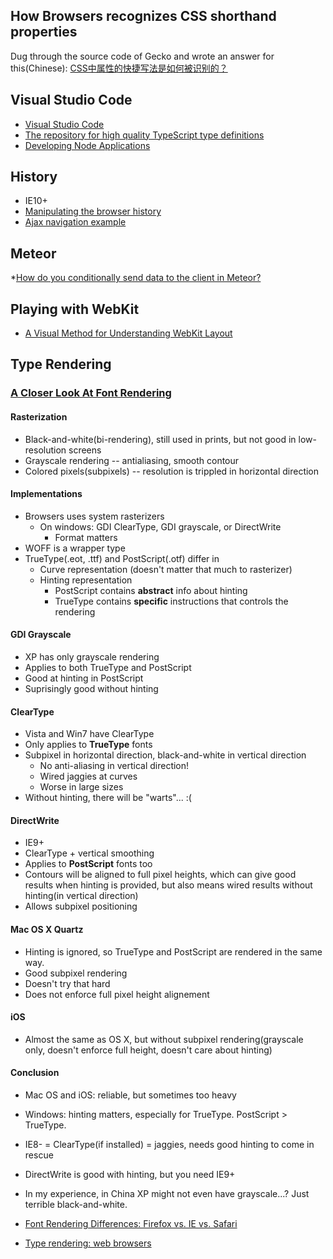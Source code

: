 ## How Browsers recognizes CSS shorthand properties
Dug through the source code of Gecko and wrote an answer for this(Chinese): [CSS中属性的快捷写法是如何被识别的？](http://www.zhihu.com/question/29973122/answer/46405754)

## Visual Studio Code

* [Visual Studio Code](http://dailyjs.com/2015/04/30/visual-studio-code/)
* [The repository for high quality TypeScript type definitions](https://github.com/borisyankov/DefinitelyTyped)
* [Developing Node Applications](https://code.visualstudio.com/Docs/nodejs)

## History
* IE10+
* [Manipulating the browser history](https://developer.mozilla.org/en-US/docs/Web/Guide/API/DOM/Manipulating_the_browser_history)
* [Ajax navigation example](https://developer.mozilla.org/en-US/docs/Web/Guide/API/DOM/Manipulating_the_browser_history/Example)

## Meteor
*[How do you conditionally send data to the client in Meteor?](https://stackoverflow.com/questions/14074434/how-do-you-conditionally-send-data-to-the-client-in-meteor)

## Playing with WebKit
* [A Visual Method for Understanding WebKit Layout](https://blogs.adobe.com/webplatform/2013/02/05/a-visual-method-for-understanding-webkit-layout/)

## Type Rendering

### [A Closer Look At Font Rendering](http://www.smashingmagazine.com/2012/04/24/a-closer-look-at-font-rendering/)

#### Rasterization
* Black-and-white(bi-rendering), still used in prints, but not good in low-resolution screens
* Grayscale rendering -- antialiasing, smooth contour
* Colored pixels(subpixels) -- resolution is trippled in horizontal direction

#### Implementations
* Browsers uses system rasterizers
  * On windows: GDI ClearType, GDI grayscale, or DirectWrite
    * Format matters
* WOFF is a wrapper type
* TrueType(.eot, .ttf) and PostScript(.otf) differ in
  * Curve representation (doesn't matter that much to rasterizer)
  * Hinting representation
    * PostScript contains **abstract** info about hinting
    * TrueType contains **specific** instructions that controls the rendering

#### GDI Grayscale
* XP has only grayscale rendering
* Applies to both TrueType and PostScript
* Good at hinting in PostScript
* Suprisingly good without hinting

#### ClearType
* Vista and Win7 have ClearType
* Only applies to **TrueType** fonts
* Subpixel in horizontal direction, black-and-white in vertical direction
  * No anti-aliasing in vertical direction!
  * Wired jaggies at curves
  * Worse in large sizes
* Without hinting, there will be "warts"... :(

#### DirectWrite
* IE9+
* ClearType + vertical smoothing
* Applies to **PostScript** fonts too
* Contours will be aligned to full pixel heights, which can give good results when hinting is provided, but also means wired results without hinting(in vertical direction)
* Allows subpixel positioning

#### Mac OS X Quartz
* Hinting is ignored, so TrueType and PostScript are rendered in the same way.
* Good subpixel rendering
* Doesn't try that hard
* Does not enforce full pixel height alignement

#### iOS
* Almost the same as OS X, but without subpixel rendering(grayscale only, doesn't enforce full height, doesn't care about hinting)

#### Conclusion
* Mac OS and iOS: reliable, but sometimes too heavy
* Windows: hinting matters, especially for TrueType. PostScript > TrueType.
* IE8- = ClearType(if installed) = jaggies, needs good hinting to come in rescue
* DirectWrite is good with hinting, but you need IE9+
* In my experience, in China XP might not even have grayscale...? Just terrible black-and-white.

* [Font Rendering Differences: Firefox vs. IE vs. Safari](https://css-tricks.com/font-rendering-differences-firefox-vs-ie-vs-safari/)
* [Type rendering: web browsers](http://blog.typekit.com/2010/10/21/type-rendering-web-browsers/)
